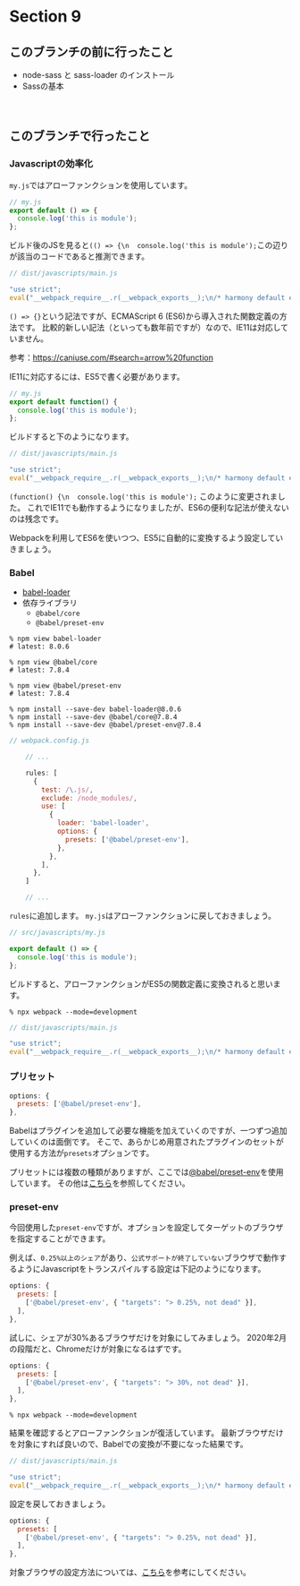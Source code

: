 # Section 9

このブランチの前に行ったこと
--------------------------------

- node-sass と sass-loader のインストール
- Sassの基本

　　
　　

このブランチで行ったこと
--------------------------------

### Javascriptの効率化

`my.js`ではアローファンクションを使用しています。

```js
// my.js
export default () => {
  console.log('this is module');
};
```

ビルド後のJSを見ると`(() => {\n  console.log('this is module');`この辺りが該当のコードであると推測できます。

```js
// dist/javascripts/main.js

"use strict";
eval("__webpack_require__.r(__webpack_exports__);\n/* harmony default export */ __webpack_exports__[\"default\"] = (() => {\n  console.log('this is module');\n});\n\n\n//# sourceURL=webpack:///./src/javascripts/my.js?");
```

`() => {}`という記法ですが、ECMAScript 6 (ES6)から導入された関数定義の方法です。
比較的新しい記法（といっても数年前ですが）なので、IE11は対応していません。

参考：https://caniuse.com/#search=arrow%20function

IE11に対応するには、ES5で書く必要があります。

```js
// my.js
export default function() {
  console.log('this is module');
};
```

ビルドすると下のようになります。

```js
// dist/javascripts/main.js

"use strict";
eval("__webpack_require__.r(__webpack_exports__);\n/* harmony default export */ __webpack_exports__[\"default\"] = (function() {\n  console.log('this is module');\n});;\n\n\n//# sourceURL=webpack:///./src/javascripts/my.js?");
```

`(function() {\n  console.log('this is module');` このように変更されました。
これでIE11でも動作するようになりましたが、ES6の便利な記法が使えないのは残念です。

Webpackを利用してES6を使いつつ、ES5に自動的に変換するよう設定していきましょう。

### Babel

- [babel-loader](https://github.com/babel/babel-loader)
- 依存ライブラリ
  - `@babel/core`
  - `@babel/preset-env`

```shell
% npm view babel-loader
# latest: 8.0.6

% npm view @babel/core
# latest: 7.8.4

% npm view @babel/preset-env
# latest: 7.8.4

% npm install --save-dev babel-loader@8.0.6
% npm install --save-dev @babel/core@7.8.4
% npm install --save-dev @babel/preset-env@7.8.4
```

```js
// webpack.config.js

    // ...

    rules: [
      {
        test: /\.js/,
        exclude: /node_modules/,
        use: [
          {
            loader: 'babel-loader',
            options: {
              presets: ['@babel/preset-env'],
            },
          },
        ],
      },
    ]

    // ...
```

`rules`に追加します。
`my.js`はアローファンクションに戻しておきましょう。

```js
// src/javascripts/my.js

export default () => {
  console.log('this is module');
};
```

ビルドすると、アローファンクションがES5の関数定義に変換されると思います。

```shell
% npx webpack --mode=development
```

```js
// dist/javascripts/main.js

"use strict";
eval("__webpack_require__.r(__webpack_exports__);\n/* harmony default export */ __webpack_exports__[\"default\"] = (function () {\n  console.log('this is module');\n});\n\n//# sourceURL=webpack:///./src/javascripts/my.js?");
```

### プリセット

```js
options: {
  presets: ['@babel/preset-env'],
},
```

Babelはプラグインを追加して必要な機能を加えていくのですが、一つずつ追加していくのは面倒です。
そこで、あらかじめ用意されたプラグインのセットが使用する方法が`presets`オプションです。

プリセットには複数の種類がありますが、ここでは[@babel/preset-env](https://babeljs.io/docs/en/next/babel-preset-env.html)を使用しています。
その他は[こちら](https://babeljs.io/docs/en/presets)を参照してください。

### preset-env

今回使用した`preset-env`ですが、オプションを設定してターゲットのブラウザを指定することができます。

例えば、`0.25%以上のシェア`があり、`公式サポートが終了していない`ブラウザで動作するようにJavascriptをトランスパイルする設定は下記のようになります。

```js
options: {
  presets: [
    ['@babel/preset-env', { "targets": "> 0.25%, not dead" }],
  ],
},
```

試しに、シェアが30%あるブラウザだけを対象にしてみましょう。
2020年2月の段階だと、Chromeだけが対象になるはずです。

```js
options: {
  presets: [
    ['@babel/preset-env', { "targets": "> 30%, not dead" }],
  ],
},
```

```shell
% npx webpack --mode=development
```

結果を確認するとアローファンクションが復活しています。
最新ブラウザだけを対象にすれば良いので、Babelでの変換が不要になった結果です。

```js
// dist/javascripts/main.js

"use strict";
eval("__webpack_require__.r(__webpack_exports__);\n/* harmony default export */ __webpack_exports__[\"default\"] = (() => {\n  console.log('this is module', newObj);\n});\n\n//# sourceURL=webpack:///./src/javascripts/my.js?");

```

設定を戻しておきましょう。

```js
options: {
  presets: [
    ['@babel/preset-env', { "targets": "> 0.25%, not dead" }],
  ],
},
```

対象ブラウザの設定方法については、[こちら](https://github.com/browserslist/browserslist)を参考にしてください。
